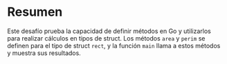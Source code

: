 # Resumen

Este desafío prueba la capacidad de definir métodos en Go y utilizarlos para realizar cálculos en tipos de struct. Los métodos `area` y `perim` se definen para el tipo de struct `rect`, y la función `main` llama a estos métodos y muestra sus resultados.
